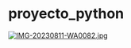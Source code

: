 # proyecto_python
[![IMG-20230811-WA0082.jpg](https://i.postimg.cc/FRjJ93Yn/IMG-20230811-WA0082.jpg)](https://postimg.cc/xJ1d5kyK)
